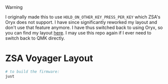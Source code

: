 > [!WARNING]
> I originally made this to use `HOLD_ON_OTHER_KEY_PRESS_PER_KEY` which ZSA's Oryx does not support. I have since significantly reworked my layout and don't use that feature anymore. I have thus switched back to using Oryx, so you can find my layout [here](https://configure.zsa.io/voyager/layouts/OWo09/latest/0). I may use this repo again if I ever need to switch back to QMK directly.

# ZSA Voyager Layout

```sh
# to build the firmware:
just
```
